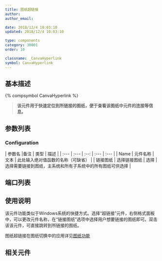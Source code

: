 ```yaml
---
title: 图纸超链接
author: 
author_email:

date: 2018/12/4 10:03:10
updated: 2018/12/4 10:03:10

type: components
category: 30001
order: 10

classname: _CanvaHyperlink
symbol: CanvaHyperlink
---
```

## 基本描述
{% compsymbol CanvaHyperlink %}

> **该元件用于快速定位到所链接的图纸，便于查看该图纸中元件的连接等信息。**

## 参数列表
### Configuration
| 参数名 |备注 | 类型 | 描述 |
| :--- | :--- | :--: | :--- | :--- |
| Name |  元件名称 | 文本 | 此处输入绝对值函数的名称（可缺省） |
| 链接图纸 | 选择链接图纸 | 选择 | 选择需要链接到图纸，主系统和所有子系统中的所有图纸可供选择 |


## 端口列表


## 使用说明

该元件功能类似于Windows系统的快捷方式。选择“超链接”元件，右侧格式面板中，可以更改元件名称，在“链接图纸”选项中选择用户想要链接的图纸即可。双击该该元件，可直接跳转到所链接的图纸。

图纸超链接在图纸切换中的应用详见[图纸功能](../features/Canvas.html)

## 相关元件

